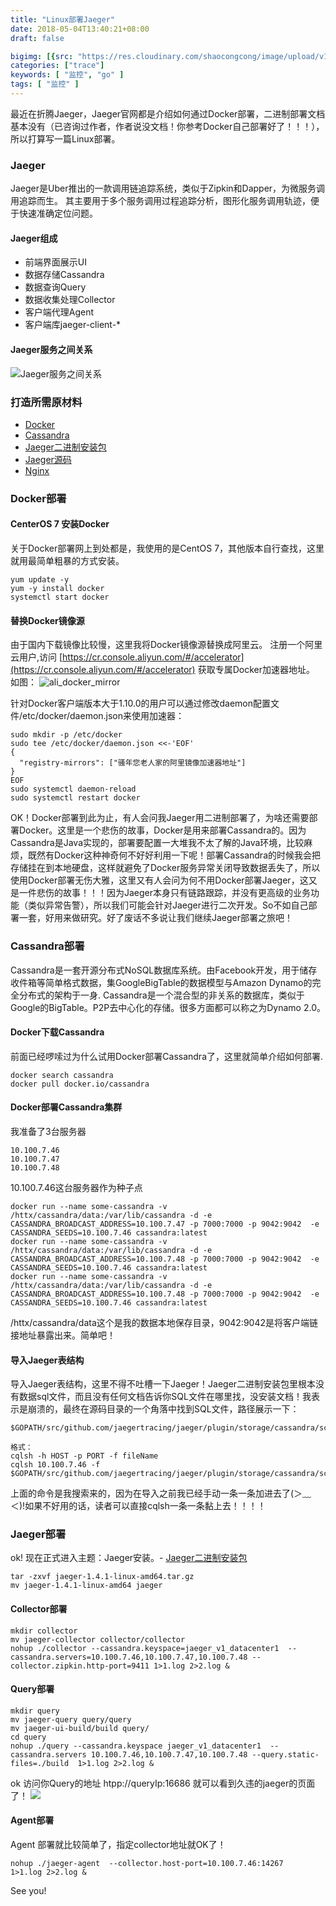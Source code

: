 ```yaml
---
title: "Linux部署Jaeger"
date: 2018-05-04T13:40:21+08:00
draft: false

bigimg: [{src: "https://res.cloudinary.com/shaocongcong/image/upload/v1525412622/blog/trace/opentracing/jaeger-logo.svg", desc: "jaeger"}]
categories: ["trace"]
keywords: [ "监控", "go" ]
tags: [ "监控" ]
---
```


最近在折腾Jaeger，Jaeger官网都是介绍如何通过Docker部署，二进制部署文档基本没有（已咨询过作者，作者说没文档！你参考Docker自己部署好了！！！），所以打算写一篇Linux部署。
### Jaeger
Jaeger是Uber推出的一款调用链追踪系统，类似于Zipkin和Dapper，为微服务调用追踪而生。 其主要用于多个服务调用过程追踪分析，图形化服务调用轨迹，便于快速准确定位问题。

#### Jaeger组成
- 前端界面展示UI
- 数据存储Cassandra
- 数据查询Query
- 数据收集处理Collector
- 客户端代理Agent
- 客户端库jaeger-client-*
#### Jaeger服务之间关系
![Jaeger服务之间关系](https://res.cloudinary.com/shaocongcong/image/upload/v1525423400/blog/trace/opentracing/jaeger-architecture.png)

### 打造所需原材料

- [Docker](https://www.docker.com)
- [Cassandra](https://cassandra.apache.org)
- [Jaeger二进制安装包](https://github.com/jaegertracing/jaeger/releases)
- [Jaeger源码](https://github.com/jaegertracing/jaeger)
- [Nginx](http://nginx.org)

### Docker部署
#### CenterOS 7 安装Docker
关于Docker部署网上到处都是，我使用的是CentOS 7，其他版本自行查找，这里就用最简单粗暴的方式安装。
``` shell
yum update -y
yum -y install docker
systemctl start docker
```
#### 替换Docker镜像源
由于国内下载镜像比较慢，这里我将Docker镜像源替换成阿里云。
注册一个阿里云用户,访问 [https://cr.console.aliyun.com/#/accelerator](https://cr.console.aliyun.com/#/accelerator) 获取专属Docker加速器地址。
如图：
![ali_docker_mirror](https://res.cloudinary.com/shaocongcong/image/upload/v1525414262/docker_ali_mirror.jpg)


针对Docker客户端版本大于1.10.0的用户可以通过修改daemon配置文件/etc/docker/daemon.json来使用加速器：
``` shell
sudo mkdir -p /etc/docker
sudo tee /etc/docker/daemon.json <<-'EOF'
{
  "registry-mirrors": ["骚年您老人家的阿里镜像加速器地址"]
}
EOF
sudo systemctl daemon-reload
sudo systemctl restart docker
```
OK！Docker部署到此为止，有人会问我Jaeger用二进制部署了，为啥还需要部署Docker。这里是一个悲伤的故事，Docker是用来部署Cassandra的。因为Cassandra是Java实现的，部署要配置一大堆我不太了解的Java环境，比较麻烦，既然有Docker这种神奇何不好好利用一下呢！部署Cassandra的时候我会把存储挂在到本地硬盘，这样就避免了Docker服务异常关闭导致数据丢失了，所以使用Docker部署无伤大雅，这里又有人会问为何不用Docker部署Jaeger，这又是一件悲伤的故事！！！因为Jaeger本身只有链路跟踪，并没有更高级的业务功能（类似异常告警），所以我们可能会针对Jaeger进行二次开发。So不如自己部署一套，好用来做研究。好了废话不多说让我们继续Jaeger部署之旅吧！

### Cassandra部署
Cassandra是一套开源分布式NoSQL数据库系统。由Facebook开发，用于储存收件箱等简单格式数据，集GoogleBigTable的数据模型与Amazon Dynamo的完全分布式的架构于一身.
Cassandra是一个混合型的非关系的数据库，类似于Google的BigTable。P2P去中心化的存储。很多方面都可以称之为Dynamo 2.0。

#### Docker下载Cassandra
前面已经啰嗦过为什么试用Docker部署Cassandra了，这里就简单介绍如何部署.
``` shell
docker search cassandra
docker pull docker.io/cassandra
```

#### Docker部署Cassandra集群
我准备了3台服务器
``` shell
10.100.7.46
10.100.7.47
10.100.7.48
```
10.100.7.46这台服务器作为种子点

``` shell
docker run --name some-cassandra -v /httx/cassandra/data:/var/lib/cassandra -d -e CASSANDRA_BROADCAST_ADDRESS=10.100.7.47 -p 7000:7000 -p 9042:9042  -e CASSANDRA_SEEDS=10.100.7.46 cassandra:latest
docker run --name some-cassandra -v /httx/cassandra/data:/var/lib/cassandra -d -e CASSANDRA_BROADCAST_ADDRESS=10.100.7.48 -p 7000:7000 -p 9042:9042  -e CASSANDRA_SEEDS=10.100.7.46 cassandra:latest
docker run --name some-cassandra -v /httx/cassandra/data:/var/lib/cassandra -d -e CASSANDRA_BROADCAST_ADDRESS=10.100.7.48 -p 7000:7000 -p 9042:9042  -e CASSANDRA_SEEDS=10.100.7.46 cassandra:latest
```
/httx/cassandra/data这个是我的数据本地保存目录，9042:9042是将客户端链接地址暴露出来。简单吧！

#### 导入Jaeger表结构
导入Jaeger表结构，这里不得不吐槽一下Jaeger！Jaeger二进制安装包里根本没有数据sql文件，而且没有任何文档告诉你SQL文件在哪里找，没安装文档！我表示是崩溃的，最终在源码目录的一个角落中找到SQL文件，路径展示一下：

    $GOPATH/src/github.com/jaegertracing/jaeger/plugin/storage/cassandra/schema/v001.cql.tmpl

``` shell
格式：
cqlsh -h HOST -p PORT -f fileName
cqlsh 10.100.7.46 -f $GOPATH/src/github.com/jaegertracing/jaeger/plugin/storage/cassandra/schema/v001.cql.tmpl 
```
上面的命令是我搜索来的，因为在导入之前我已经手动一条一条加进去了(＞﹏＜)!如果不好用的话，读者可以直接cqlsh一条一条黏上去！！！！
<!-- ### Nginx部署 -->

### Jaeger部署

ok! 现在正式进入主题：Jaeger安装。- [Jaeger二进制安装包](https://github.com/jaegertracing/jaeger/releases)
``` shell
tar -zxvf jaeger-1.4.1-linux-amd64.tar.gz
mv jaeger-1.4.1-linux-amd64 jaeger
``` 

#### Collector部署
``` shell
mkdir collector
mv jaeger-collector collector/collector
nohup ./collector --cassandra.keyspace=jaeger_v1_datacenter1  --cassandra.servers=10.100.7.46,10.100.7.47,10.100.7.48 --collector.zipkin.http-port=9411 1>1.log 2>2.log &
``` 
#### Query部署
``` shell
mkdir query
mv jaeger-query query/query
mv jaeger-ui-build/build query/
cd query
nohup ./query --cassandra.keyspace jaeger_v1_datacenter1  --cassandra.servers 10.100.7.46,10.100.7.47,10.100.7.48 --query.static-files=./build  1>1.log 2>2.log &
``` 

ok 访问你Query的地址 htpp://queryIp:16686 就可以看到久违的jaeger的页面了！
![](https://res.cloudinary.com/shaocongcong/image/upload/v1525410176/blog/trace/opentracing/jaeger_ui.png)

#### Agent部署
Agent 部署就比较简单了，指定collector地址就OK了！

``` shell
nohup ./jaeger-agent  --collector.host-port=10.100.7.46:14267   1>1.log 2>2.log &
``` 

See you!




